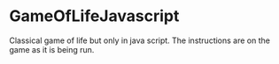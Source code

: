 # GameOfLifeJavascript
Classical game of life but only in java script. The instructions are on the game as it is being run.
